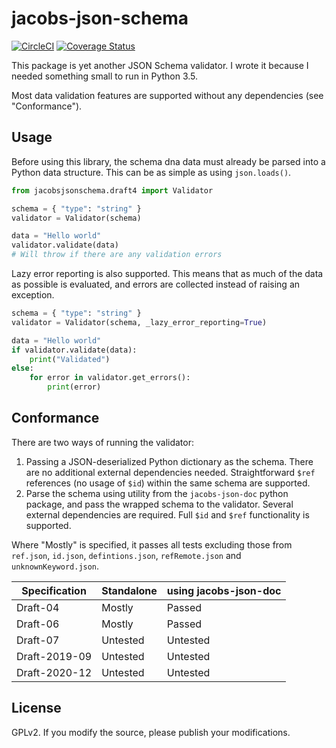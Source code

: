 # jacobs-json-schema

[![CircleCI](https://circleci.com/gh/pearmaster/jacobs-json-schema/tree/main.svg?style=svg)](https://circleci.com/gh/pearmaster/jacobs-json-schema/tree/main) 
[![Coverage Status](https://coveralls.io/repos/github/pearmaster/jacobs-json-schema/badge.svg?branch=main)](https://coveralls.io/github/pearmaster/jacobs-json-schema?branch=main)

This package is yet another JSON Schema validator.  I wrote it because I needed something small to run in Python 3.5. 

Most data validation features are supported without any dependencies (see "Conformance").

## Usage

Before using this library, the schema dna data must already be parsed into a Python data structure.  This can be as simple as using `json.loads()`.

```py
from jacobsjsonschema.draft4 import Validator

schema = { "type": "string" }
validator = Validator(schema)

data = "Hello world"
validator.validate(data)
# Will throw if there are any validation errors
```

Lazy error reporting is also supported.  This means that as much of the data as possible is evaluated, and errors are collected instead of raising an exception.

```py
schema = { "type": "string" }
validator = Validator(schema, _lazy_error_reporting=True)

data = "Hello world"
if validator.validate(data):
    print("Validated")
else:
    for error in validator.get_errors():
        print(error)
```

## Conformance

There are two ways of running the validator: 
1. Passing a JSON-deserialized Python dictionary as the schema.  There are no additional external dependencies needed.  Straightforward `$ref` references (no usage of `$id`) within the same schema are supported.
2. Parse the schema using utility from the `jacobs-json-doc` python package, and pass the wrapped schema to the validator.  Several external dependencies are required.  Full `$id` and `$ref` functionality is supported.

Where "Mostly" is specified, it passes all tests excluding those from `ref.json`, `id.json`, `defintions.json`, `refRemote.json` and `unknownKeyword.json`.  

| Specification | Standalone | using jacobs-json-doc |
|---------------|------------|-----------------------|
| Draft-04      | Mostly     | Passed                |
| Draft-06      | Mostly     | Passed                |
| Draft-07      | Untested   | Untested              |
| Draft-2019-09 | Untested   | Untested              |
| Draft-2020-12 | Untested   | Untested              |

## License

GPLv2.  If you modify the source, please publish your modifications.  